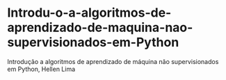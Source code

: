 # Introdu-o-a-algoritmos-de-aprendizado-de-maquina-nao-supervisionados-em-Python
Introdução a algoritmos de aprendizado de máquina não supervisionados  em Python, Hellen Lima
